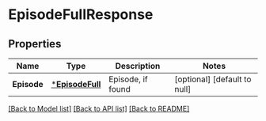 # EpisodeFullResponse

## Properties
Name | Type | Description | Notes
------------ | ------------- | ------------- | -------------
**Episode** | [***EpisodeFull**](EpisodeFull.md) | Episode, if found | [optional] [default to null]

[[Back to Model list]](../README.md#documentation-for-models) [[Back to API list]](../README.md#documentation-for-api-endpoints) [[Back to README]](../README.md)


